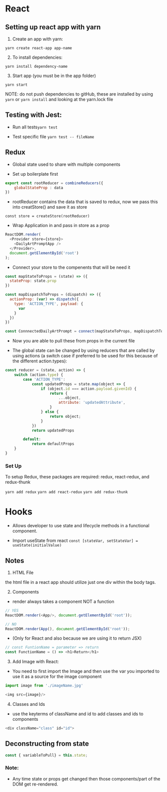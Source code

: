 # React

## Setting up react app with yarn

1. Create an app with yarn:

`yarn create react-app app-name`

2. To install dependencies:

`yarn install dependency-name`

3. Start app (you must be in the app folder)

`yarn start`

NOTE: do not push dependencies to gitHub, these are installed by using `yarn` or `yarn install` and looking at the yarn.lock file

## Testing with Jest:

- Run all tests`yarn test`

- Test specific file `yarn test -- fileName`

## Redux

- Global state used to share with multiple components

- Set up boilerplate first

```js
export const rootReducer = combineReducers({
    globalStateProp : data
})
```
- rootReducer contains the data that is saved to redux, now we pass this into creatStore() and save it as store

`const store = createStore(rootReducer)`

- Wrap Application in <Provider> and pass in store as a prop

```js
ReactDOM.render(
  <Provider store={store}>
    <DailyArtPromptApp />
  </Provider>,
  document.getElementById('root')
);
```

- Connect your store to the compenents that will be need it

```js
const mapStateToProps = (state) => ({
  stateProp: state.prop
})

const mapDispatchToProps = (dispatch) => ({
  actionProp: (var) => dispatch({
    type: 'ACTION_TYPE', payload: {
      var
    }
  })
})

const ConnnectedDailyArtPrompt = connect(mapStateToProps, mapDispatchToProps)(App)
```
- Now you are able to pull these from props in the current file

- The global state can be changed by using reducers that are called by using actions (a switch case if preferred to be used for this because of the different action.types):

```js
const reducer = (state, action) => {
    switch (action.type) {
        case 'ACTION_TYPE':
            const updatedProps = state.map(object => {
                if (object.id === action.payload.givenId) {
                    return {
                        ...object,
                        attribute: 'updatedAttribute',
                    }
                } else {
                    return object;
                }
            })
            return updatedProps

        default:
            return defaultProps
    }
}
```

### Set Up
To setup Redux, these packages are required: redux, react-redux, and redux-thunk

`yarn add redux` `yarn add react-redux` `yarn add redux-thunk`

# Hooks

- Allows developer to use state and lifecycle methods in a functional component.

- Import useState from react 
`const [stateVar, setStateVar] = useState(initialValue)`

## Notes

1. HTML File

the html file in a react app should utilize just one div within the body tags.

2. Components

- render always takes a component NOT a function

```js
// YES
ReactDOM.render(<App/>, document.getElementById('root'));

// NO
ReactDOM.render(App(), document.getElementById('root'));
```

- (Only for React and also because we are using it to return JSX)

```js
// const FuntionName = parameter => return
const FunctionName = () => <h1>Return</h1>
```

3. Add Image with React:

- You need to first import the Image and then use the var you imported to use it as a source for the image component

```js
import image from './imageName.jpg'

<img src={image}/>
```

4. Classes and Ids

- use the keyterms of className and id to add classes and ids to components

```js
<div className="class" id="id">
```

## Deconstructing from state

```js
const { variableToPull} = this.state;
```

### Note:

- Any time state or props get changed then those components/part of the DOM get re-rendered.
